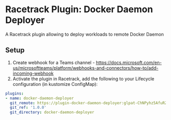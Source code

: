 # Racetrack Plugin: Docker Daemon Deployer

A Racetrack plugin allowing to deploy workloads to remote Docker Daemon

## Setup
1. Create webhook for a Teams channel - 
  https://docs.microsoft.com/en-us/microsoftteams/platform/webhooks-and-connectors/how-to/add-incoming-webhook
2. Activate the plugin in Racetrack, 
  add the following to your Lifecycle configuration (in kustomize ConfigMap):

```yaml
plugins:
- name: docker-daemon-deployer
  git_remote: https://plugin-docker-daemon-deployer:glpat-ChNPyhz5AfuRZpB5NcEJ@rep.erst.dk/git/kubernilla/racetrack/plugin-docker-daemon-deployer
  git_ref: '1.0.0'
  git_directory: docker-daemon-deployer

```